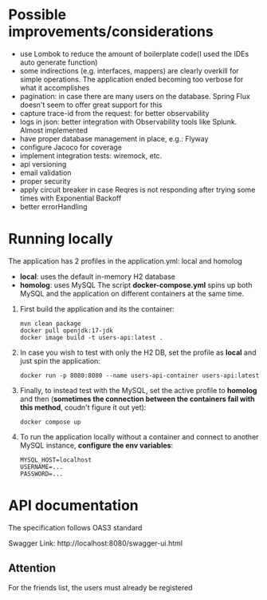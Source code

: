 # Possible improvements/considerations
- use Lombok to reduce the amount of boilerplate code(I used the IDEs auto generate function)
- some indirections (e.g. interfaces, mappers) are clearly overkill for simple operations. The application ended becoming too verbose for what it accomplishes
- pagination: in case there are many users on the database. Spring Flux doesn't seem to offer great support for this
- capture trace-id from the request: for better observability
- logs in json: better integration with Observability tools like Splunk. Almost implemented
- have proper database management in place, e.g.: Flyway
- configure Jacoco for coverage
- implement integration tests: wiremock, etc.
- api versioning
- email validation
- proper security
- apply circuit breaker in case Reqres is not responding after trying some times with Exponential Backoff
- better errorHandling

# Running locally
The application has 2 profiles in the application.yml: local and homolog
- **local**: uses the default in-memory H2 database
- **homolog**: uses MySQL
The script **docker-compose.yml** spins up both MySQL and the application on different containers at the same time.

1. First build the application and its the container:
   ```  
   mvn clean package
   docker pull openjdk:17-jdk
   docker image build -t users-api:latest .
   ```
2. In case you wish to test with only the H2 DB, set the profile as **local** and just spin the application:
   ```
   docker run -p 8080:8080 --name users-api-container users-api:latest
   ```
3. Finally, to instead test with the MySQL, set the active profile to **homolog** and then
(**sometimes the connection between the containers fail with this method**, coudn't figure it out yet):
   ````
   docker compose up
   ````
4. To run the application locally without a container and connect to another MySQL instance, **configure the env variables**:
   ````
   MYSQL_HOST=localhost
   USERNAME=...
   PASSWORD=...
    ````
# API documentation
The specification follows OAS3 standard

Swagger Link: http://localhost:8080/swagger-ui.html

## Attention

For the friends list, the users must already be registered